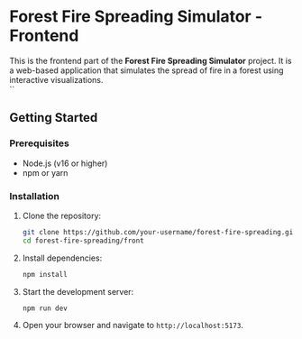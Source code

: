 # Forest Fire Spreading Simulator - Frontend  

This is the frontend part of the **Forest Fire Spreading Simulator** project. It is a web-based application that simulates the spread of fire in a forest using interactive visualizations.  
``  

## Getting Started  

### Prerequisites  
- Node.js (v16 or higher)  
- npm or yarn  

### Installation  
1. Clone the repository:  
	 ```bash  
	 git clone https://github.com/your-username/forest-fire-spreading.git  
	 cd forest-fire-spreading/front  
	 ```  

2. Install dependencies:  
	 ```bash  
	 npm install  
	 ```  

3. Start the development server:  
	 ```bash  
	 npm run dev  
	 ```  

4. Open your browser and navigate to `http://localhost:5173`.  
